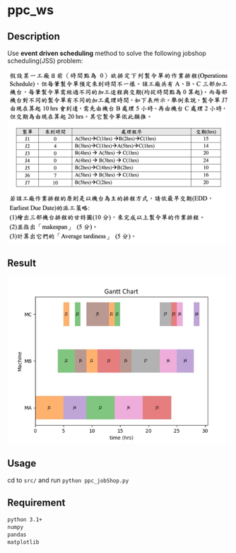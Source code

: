 # ppc_ws

## Description
Use **event driven scheduling** method to solve the following jobshop scheduling(JSS) problem:

![](https://github.com/colinlee0924/ppc_ws/blob/master/img/Screen%20Shot%202020-05-04%20at%2011.44.19%20PM.png)

## Result
![](https://github.com/colinlee0924/ppc_ws/blob/master/img/gantt_result.jpg) 

## Usage
cd to `src/` and run `python ppc_jobShop.py`

## Requirement
```bash
python 3.1+
numpy
pandas
matplotlib
```

